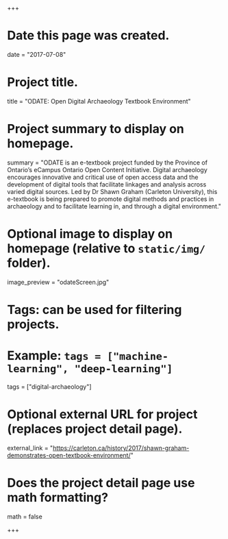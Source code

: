 +++
# Date this page was created.
date = "2017-07-08"

# Project title.
title = "ODATE: Open Digital Archaeology Textbook Environment"

# Project summary to display on homepage.
summary = "ODATE is an e-textbook project funded by the Province of Ontario’s eCampus Ontario Open Content Initiative. Digital archaeology encourages innovative and critical use of open access data and the development of digital tools that facilitate linkages and analysis across varied digital sources. Led by Dr Shawn Graham (Carleton University), this e-textbook is being prepared to promote digital methods and practices in archaeology and to facilitate learning in, and through a digital environment."

# Optional image to display on homepage (relative to `static/img/` folder).
image_preview = "odateScreen.jpg"

# Tags: can be used for filtering projects.
# Example: `tags = ["machine-learning", "deep-learning"]`
tags = ["digital-archaeology"]

# Optional external URL for project (replaces project detail page).
external_link = "https://carleton.ca/history/2017/shawn-graham-demonstrates-open-textbook-environment/"

# Does the project detail page use math formatting?
math = false

+++
